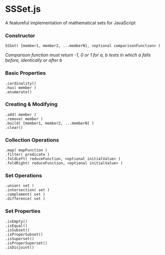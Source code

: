# SSSet.js

A featureful implementation of mathematical sets for JavaScript

### Constructor


    SSSet( [member1, member2, ...memberN], <optional comparisonFunction> )

*Comparison function must return -1, 0 or 1 for a, b tests in which a falls before, identically or after b*

### Basic Properties

    .cardinality()
    .has( member )
    .enumerate()


### Creating & Modifying

    .add( member )
    .remove( member )
    .build( [member1, member2, ...memberN] )
    .clear()


### Collection Operations

    .map( mapFunction )
    .filter( predicate )
    .foldLeft( reduceFunction, <optional initialValue> )
    .foldRight( reduceFunction, <optional initialValue> )


### Set Operations

    .union( set )
    .intersection( set )
    .complement( set )
    .difference( set )


### Set Properties

    .isEmpty()
    .isEqual()
    .isSubset()
    .isProperSubset()
    .isSuperset()
    .isProperSuperset()
    .isDisjoint()
